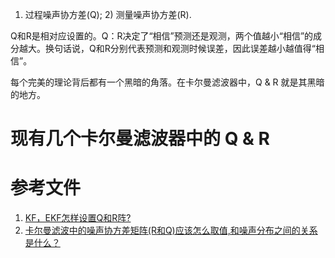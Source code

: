 1) 过程噪声协方差(Q); 2) 测量噪声协方差(R).

Q和R是相对应设置的。Q：R决定了“相信”预测还是观测，两个值越小“相信”的成分越大。换句话说，Q和R分别代表预测和观测时候误差，因此误差越小越值得“相信”。

每个完美的理论背后都有一个黑暗的角落。在卡尔曼滤波器中，Q & R 就是其黑暗的地方。

# 现有几个卡尔曼滤波器中的 Q & R

# 参考文件
1. [KF，EKF怎样设置Q和R阵?](https://www.zhihu.com/question/30481204/answer/50092960)
1. [卡尔曼滤波中的噪声协方差矩阵(R和Q)应该怎么取值,和噪声分布之间的关系是什么？](https://www.zhihu.com/question/53788909)
